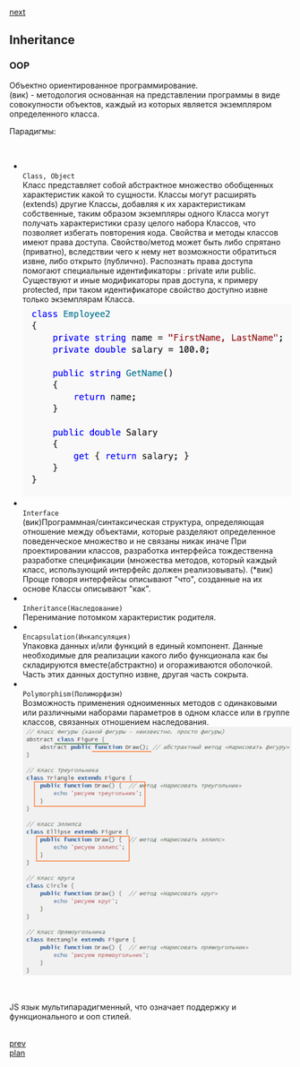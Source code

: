 <a href="03.md">next</a>

<h2>Inheritance</h2>

<h3>OOP</h3>

<div>
Объектно ориентированное программирование.
<br/>
(вик) - методология основанная на представлении программы в виде совокупности объектов, каждый из которых является экземпляром определенного класса. 

<br/>

Парадигмы:

<br/>

<ul>
<li>
<code>
Class, Object
</code>
Класс представляет собой абстрактное множество обобщенных характеристик какой то сущности.
Классы могут расширять (extends) другие Классы, добавляя к их характеристикам собственные,
таким образом экземпляры одного Класса могут получать характеристики сразу
целого набора Классов, что позволяет избегать повторения кода.
Свойства и методы классов имеют права доступа. Свойство/метод может быть либо спрятано (приватно),
вследствии чего к нему нет возможности обратиться извне, либо открыто (публично).
Распознать права доступа помогают специальные идентификаторы : private или public.
Существуют и иные модификаторы прав доступа, к примеру protected,
при таком идентификаторе свойство доступно извне только экземплярам Класса.

<br/>
<img src="./media/02-1.png">
</li>
<li>
<code>
Interface
</code>
(вик)Программная/синтаксическая структура, определяющая отношение между объектами,
которые разделяют определенное поведенческое множество и не связаны никак иначе
При проектировании классов, разработка интерфейса тождественна разработке спецификации
(множества методов, который каждый класс, использующий интерфейс должен реализовывать). (*вик)
Проще говоря интерфейсы описывают "что", созданные на их основе Классы описывают "как".
</li>
<li>
<code>
Inheritance(Наследование)
</code>
Перенимание потомком характеристик родителя.
</li>
<li>
<code>
Encapsulation(Инкапсуляция)
</code>
Упаковка данных и/или функций в единый компонент.
Данные необходимые для реализации какого либо функционала как
бы складируются вместе(абстрактно) и огораживаются оболочкой.
Часть этих данных доступно извне, другая часть сокрыта.
</li>
<li>
<code>
Polymorphism(Полиморфизм)
</code>
Возможность применения одноименных методов с одинаковыми или
различными наборами параметров в одном классе или в группе классов,
связанных отношением наследования.

<br/>
<img src="./media/02-2.png">
</li>
</ul>

<br/>

JS язык мультипарадигменный, что означает поддержку и функционального и ооп стилей.

</div>


<br/>
<a href="01.md">prev</a>
<br/>
<a href="00.md">plan</a>
